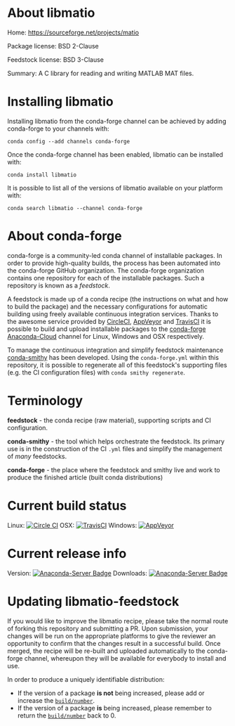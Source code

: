 About libmatio
==============

Home: https://sourceforge.net/projects/matio

Package license: BSD 2-Clause

Feedstock license: BSD 3-Clause

Summary: A C library for reading and writing MATLAB MAT files.



Installing libmatio
===================

Installing libmatio from the conda-forge channel can be achieved by adding conda-forge to your channels with:

```
conda config --add channels conda-forge
```

Once the conda-forge channel has been enabled, libmatio can be installed with:

```
conda install libmatio
```

It is possible to list all of the versions of libmatio available on your platform with:

```
conda search libmatio --channel conda-forge
```


About conda-forge
=================

conda-forge is a community-led conda channel of installable packages.
In order to provide high-quality builds, the process has been automated into the
conda-forge GitHub organization. The conda-forge organization contains one repository 
for each of the installable packages. Such a repository is known as a *feedstock*.

A feedstock is made up of a conda recipe (the instructions on what and how to build
the package) and the necessary configurations for automatic building using freely
available continuous integration services. Thanks to the awesome service provided by
[CircleCI](https://circleci.com/), [AppVeyor](http://www.appveyor.com/)
and [TravisCI](https://travis-ci.org/) it is possible to build and upload installable
packages to the [conda-forge](https://anaconda.org/conda-forge)
[Anaconda-Cloud](http://docs.anaconda.org/) channel for Linux, Windows and OSX respectively.

To manage the continuous integration and simplify feedstock maintenance
[conda-smithy](http://github.com/conda-forge/conda-smithy) has been developed.
Using the ``conda-forge.yml`` within this repository, it is possible to regenerate all of
this feedstock's supporting files (e.g. the CI configuration files) with ``conda smithy regenerate``.


Terminology
===========

**feedstock** - the conda recipe (raw material), supporting scripts and CI configuration.

**conda-smithy** - the tool which helps orchestrate the feedstock.
                   Its primary use is in the construction of the CI ``.yml`` files
                   and simplify the management of *many* feedstocks.

**conda-forge** - the place where the feedstock and smithy live and work to
                  produce the finished article (built conda distributions)

Current build status
====================

Linux: [![Circle CI](https://circleci.com/gh/conda-forge/libmatio-feedstock.svg?style=svg)](https://circleci.com/gh/conda-forge/libmatio-feedstock)
OSX: [![TravisCI](https://travis-ci.org/conda-forge/libmatio-feedstock.svg?branch=master)](https://travis-ci.org/conda-forge/libmatio-feedstock) 
Windows: [![AppVeyor](https://ci.appveyor.com/api/projects/status/github/conda-forge/libmatio-feedstock?svg=True)](https://ci.appveyor.com/project/conda-forge/libmatio-feedstock/branch/master)

Current release info
====================
Version: [![Anaconda-Server Badge](https://anaconda.org/conda-forge/libmatio/badges/version.svg)](https://anaconda.org/conda-forge/libmatio)
Downloads: [![Anaconda-Server Badge](https://anaconda.org/conda-forge/libmatio/badges/downloads.svg)](https://anaconda.org/conda-forge/libmatio)


Updating libmatio-feedstock
===========================

If you would like to improve the libmatio recipe, please take the normal
route of forking this repository and submitting a PR. Upon submission, your changes will
be run on the appropriate platforms to give the reviewer an opportunity to confirm that the
changes result in a successful build. Once merged, the recipe will be re-built and uploaded
automatically to the conda-forge channel, whereupon they will be available for everybody to
install and use.

In order to produce a uniquely identifiable distribution:
 * If the version of a package **is not** being increased, please add or increase
   the [``build/number``](http://conda.pydata.org/docs/building/meta-yaml.html#build-number-and-string). 
 * If the version of a package **is** being increased, please remember to return
   the [``build/number``](http://conda.pydata.org/docs/building/meta-yaml.html#build-number-and-string)
   back to 0.

